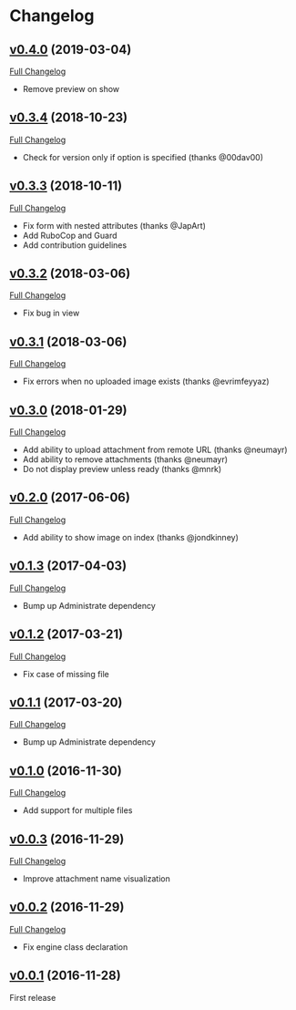 # Changelog

## [v0.4.0](https://github.com/zooppa/administrate-field-carrierwave/tree/v0.4.0) (2019-03-04)

[Full Changelog](https://github.com/zooppa/administrate-field-carrierwave/compare/v0.3.4...v0.4.0)

* Remove preview on show

## [v0.3.4](https://github.com/zooppa/administrate-field-carrierwave/tree/v0.3.4) (2018-10-23)

[Full Changelog](https://github.com/zooppa/administrate-field-carrierwave/compare/v0.3.3...v0.3.4)

* Check for version only if option is specified (thanks @00dav00)

## [v0.3.3](https://github.com/zooppa/administrate-field-carrierwave/tree/v0.3.3) (2018-10-11)

[Full Changelog](https://github.com/zooppa/administrate-field-carrierwave/compare/v0.3.2...v0.3.3)

* Fix form with nested attributes (thanks @JapArt)
* Add RuboCop and Guard
* Add contribution guidelines

## [v0.3.2](https://github.com/zooppa/administrate-field-carrierwave/tree/v0.3.2) (2018-03-06)

[Full Changelog](https://github.com/zooppa/administrate-field-carrierwave/compare/v0.3.1...v0.3.2)

* Fix bug in view

## [v0.3.1](https://github.com/zooppa/administrate-field-carrierwave/tree/v0.3.1) (2018-03-06)

[Full Changelog](https://github.com/zooppa/administrate-field-carrierwave/compare/v0.3.0...v0.3.1)

* Fix errors when no uploaded image exists (thanks @evrimfeyyaz)

## [v0.3.0](https://github.com/zooppa/administrate-field-carrierwave/tree/v0.3.0) (2018-01-29)

[Full Changelog](https://github.com/zooppa/administrate-field-carrierwave/compare/v0.2.0...v0.3.0)

* Add ability to upload attachment from remote URL (thanks @neumayr)
* Add ability to remove attachments (thanks @neumayr)
* Do not display preview unless ready (thanks @mnrk)

## [v0.2.0](https://github.com/zooppa/administrate-field-carrierwave/tree/v0.2.0) (2017-06-06)

[Full Changelog](https://github.com/zooppa/administrate-field-carrierwave/compare/v0.1.3...v0.2.0)

* Add ability to show image on index (thanks @jondkinney)

## [v0.1.3](https://github.com/zooppa/administrate-field-carrierwave/tree/v0.1.3) (2017-04-03)

[Full Changelog](https://github.com/zooppa/administrate-field-carrierwave/compare/v0.1.2...v0.1.3)

* Bump up Administrate dependency

## [v0.1.2](https://github.com/zooppa/administrate-field-carrierwave/tree/v0.1.2) (2017-03-21)

[Full Changelog](https://github.com/zooppa/administrate-field-carrierwave/compare/v0.1.1...v0.1.2)

* Fix case of missing file

## [v0.1.1](https://github.com/zooppa/administrate-field-carrierwave/tree/v0.1.1) (2017-03-20)

[Full Changelog](https://github.com/zooppa/administrate-field-carrierwave/compare/v0.1.0...v0.1.1)

* Bump up Administrate dependency

## [v0.1.0](https://github.com/zooppa/administrate-field-carrierwave/tree/v0.1.0) (2016-11-30)

[Full Changelog](https://github.com/zooppa/administrate-field-carrierwave/compare/v0.0.3...v0.1.0)

* Add support for multiple files

## [v0.0.3](https://github.com/zooppa/administrate-field-carrierwave/tree/v0.0.3) (2016-11-29)

[Full Changelog](https://github.com/zooppa/administrate-field-carrierwave/compare/v0.0.2...v0.0.3)

* Improve attachment name visualization

## [v0.0.2](https://github.com/zooppa/administrate-field-carrierwave/tree/v0.0.2) (2016-11-29)

[Full Changelog](https://github.com/zooppa/administrate-field-carrierwave/compare/v0.0.1...v0.0.2)

* Fix engine class declaration

## [v0.0.1](https://github.com/zooppa/administrate-field-carrierwave/tree/v0.0.1) (2016-11-28)

First release
